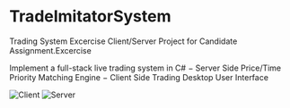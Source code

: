 # TradeImitatorSystem
Trading System Excercise  Client/Server
Project for Candidate Assignment.Excercise

Implement a full-stack live trading system in C#
− Server Side Price/Time Priority Matching Engine
− Client Side Trading Desktop User Interface

![Client](https://yadi.sk/i/V7BD143wtUMNeg)
![Server](https://yadi.sk/i/PxEs8XGCWOyYaw)
